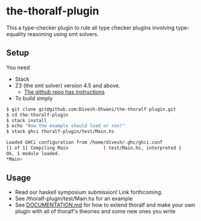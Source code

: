 # the-thoralf-plugin
This a type-checker plugin to rule all type checker plugins 
involving type-equality reasoning using smt solvers.


## Setup

You need
 * Stack
 * Z3 (the smt solver) version 4.5 and above.
   - [The github repo has instructions](https://github.com/Z3Prover/z3)
 * To build simply

```bash
$ git clone git@github.com:Divesh-Otwani/the-thoralf-plugin.git
$ cd the-thoralf-plugin
$ stack install
$ echo "Now the example should load or run!"
$ stack ghci thoralf-plugin/test/Main.hs

Loaded GHCi configuration from /home/divesh/.ghc/ghci.conf
[1 of 1] Compiling Main             ( test/Main.hs, interpreted )
Ok, 1 module loaded.
*Main> 

```


## Usage

 * Read our haskell symposium submission! Link forthcoming.
 * See /thoralf-plugin/test/Main.hs for an example
 * See [DOCUMENTATION.md](DOCUMENTATION.md) for how to extend thoralf 
   and make your own plugin with all of thoralf's theories and some new
   ones you write



